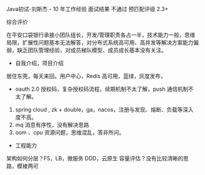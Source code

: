 
Java初试-刘斯杰 - 10 年工作经验
面试结果 不通过
预匹配评级 2.3+

综合评价

在平安口袋银行承接小团队组长，开发/管理职责各占一半，技术能力一般，思维局限，扩展性问题基本无法解答，对分布式系统高可用、高并发等解决方案能力偏弱，缺乏团队管理经验，对成员梯队模型、成员成长基本没有关注。 

* 自我介绍，项目介绍

居住东莞，每天来回。用户中心，Redis 高可用，蓝绿，灰度发布，

*  oauth 2.0 授权码，复杂授权码流程，续期机制不太了解，push 通信机制不太了解。
1. spring cloud , zk + double，ga，nacos，注册与发现、熔断、负载等深入度不高。
2. mq 消息有序性，没有解决思路
3. oom 、cpu 资源问题，思维混乱，答非所问。
         

* 工程能力

架构如何分层？F5，LB，微服务 DDD，云原生
容量评估？没有比较清晰的思路，模棱两可










